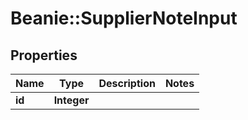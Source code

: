 # Beanie::SupplierNoteInput

## Properties
Name | Type | Description | Notes
------------ | ------------- | ------------- | -------------
**id** | **Integer** |  | 


